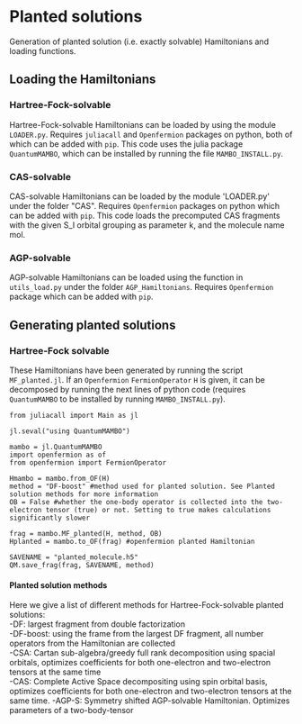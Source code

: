 # Planted solutions
Generation of planted solution (i.e. exactly solvable) Hamiltonians and loading functions.

## Loading the Hamiltonians
### Hartree-Fock-solvable
Hartree-Fock-solvable Hamiltonians can be loaded by using the module `LOADER.py`. Requires `juliacall` and `Openfermion` packages on python, both of which can be added with `pip`. This code uses the julia package `QuantumMAMBO`, which can be installed by running the file `MAMBO_INSTALL.py`.

### CAS-solvable
CAS-solvable Hamiltonians can be loaded by the module 'LOADER.py' under the folder "CAS". Requires `Openfermion` packages on python which can be added with `pip`. This code loads the precomputed CAS fragments with the given S_I orbital grouping as parameter k, and the molecule name mol.

### AGP-solvable
AGP-solvable Hamiltonians can be loaded using the function in `utils_load.py` under the folder `AGP_Hamiltonians`. Requires `Openfermion` package which can be added with `pip`. 

## Generating planted solutions
### Hartree-Fock solvable
These Hamiltonians have been generated by running the script `MF_planted.jl`. If an `Openfermion` `FermionOperator` `H` is given, it can be decomposed by running the next lines of python code (requires `QuantumMAMBO` to be installed by running `MAMBO_INSTALL.py`). 
```
from juliacall import Main as jl

jl.seval("using QuantumMAMBO")

mambo = jl.QuantumMAMBO
import openfermion as of
from openfermion import FermionOperator

Hmambo = mambo.from_OF(H)
method = "DF-boost" #method used for planted solution. See Planted solution methods for more information
OB = False #whether the one-body operator is collected into the two-electron tensor (true) or not. Setting to true makes calculations significantly slower

frag = mambo.MF_planted(H, method, OB)
Hplanted = mambo.to_OF(frag) #openfermion planted Hamiltonian

SAVENAME = "planted_molecule.h5"
QM.save_frag(frag, SAVENAME, method)
```

#### Planted solution methods
Here we give a list of different methods for Hartree-Fock-solvable planted solutions:<br>
  -DF: largest fragment from double factorization <br>
  -DF-boost: using the frame from the largest DF fragment, all number operators from the Hamiltonian are collected<br>
  -CSA: Cartan sub-algebra/greedy full rank decomposition using spacial orbitals, optimizes coefficients for both one-electron and two-electron tensors at the same time<br>
  -CAS: Complete Active Space decompositing using spin orbital basis, optimizes coefficients for both one-electron and two-electron tensors at the same time.
  -AGP-S: Symmetry shifted AGP-solvable Hamiltonian. Optimizes parameters of a two-body-tensor